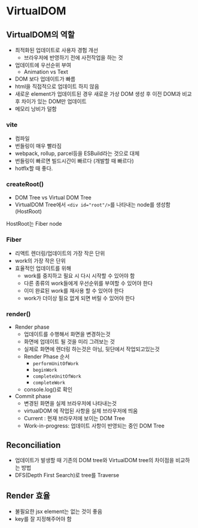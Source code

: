 # VirtualDOM

## VirtualDOM의 역할

- 최적화된 업데이트로 사용자 경험 개선
  - 브라우저에 반영하기 전에 사전작업을 하는 것
- 업데이트에 우선순위 부여
  - Animation vs Text
- DOM 보다 업데이트가 빠름
- html을 직접적으로 업데이트 하지 않음
- 새로운 element가 업데이트된 경우 새로운 가상 DOM 생성 후 이전 DOM과 비교 후 차이가 있는 DOM만 업데이트
- 메모리 낭비가 덜함

### vite

- 컴파일 
- 번들링이 매우 빨라짐
- webpack, rollup, parcel등을 ESBuild라는 것으로 대체
- 번들링이 빠르면 빌드시간이 빠르다 (개발할 때 빠르다)
- hotflx할 때 좋다.

### createRoot()

- DOM Tree vs Virtual DOM Tree
- VirtualDOM Tree에서 `<div id="root"/>`를 나타내는 node를 생성함 (HostRoot)

HostRoot는 Fiber node

### Fiber

- 리액트 렌더링/업데이트의 가장 작은 단위
- work의 가장 작은 단위
- 효율적인 업데이트를 위해
  - work를 중지하고 필요 시 다시 시작할 수 있어야 함
  - 다른 종류의 work들에게 우선순위를 부여할 수 있어야 한다
  - 이미 완료된 work를 재사용 할 수 있어야 한다
  - work가 더이상 필요 없게 되면 버릴 수 있어야 한다

### render()

- Render phase
  - 업데이트를 수행해서 화면을 변경하는것
  - 화면에 업데이트 될 것을 미리 그려보는 것 
  - 실제로 화면에 렌더링 하는것은 아님, 뒷단에서 작업되고있는것
  - Render Phase 순서
    - `performUnitOfWork`
    - `beginWork`
    - `completeUnitOfWork`
    - `completeWork`
  - console.log()로 확인
- Commit phase
  - 변경된 화면을 실제 브라우저에 나타내는것
  - virtualDOM 에 작업된 사항을 실제 브라우저에 띄움
  - Current : 현재 브라우저에 보이는 DOM Tree
  - Work-in-progress: 업데이트 사항이 반영되는 중인 DOM Tree

## Reconciliation

- 업데이트가 발생할 때 기존의 DOM tree와 VirtualDOM tree의 차이점을 비교하는 방법
- DFS(Depth First Search)로 tree를 Traverse

## Render 효율

- 불필요한 jsx element는 없는 것이 좋음
- key를 잘 지정해주어야 함

